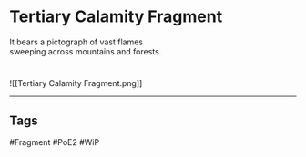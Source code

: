 # Tertiary Calamity Fragment
It bears a pictograph of vast flames  
sweeping across mountains and forests.

#
![[Tertiary Calamity Fragment.png]]

---
## Tags
#Fragment 
#PoE2 
#WiP 